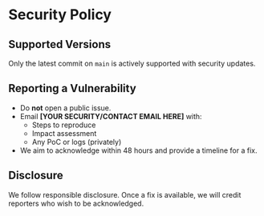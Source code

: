 # Security Policy

## Supported Versions
Only the latest commit on `main` is actively supported with security updates.

## Reporting a Vulnerability
- Do **not** open a public issue.
- Email **[YOUR SECURITY/CONTACT EMAIL HERE]** with:
  - Steps to reproduce
  - Impact assessment
  - Any PoC or logs (privately)
- We aim to acknowledge within 48 hours and provide a timeline for a fix.

## Disclosure
We follow responsible disclosure. Once a fix is available, we will credit reporters who wish to be acknowledged.
